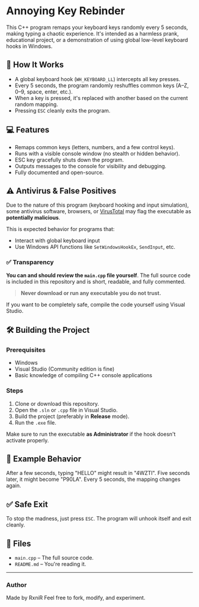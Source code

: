 # Annoying Key Rebinder

This C++ program remaps your keyboard keys randomly every 5 seconds, making typing a chaotic experience. It's intended as a harmless prank, educational project, or a demonstration of using global low-level keyboard hooks in Windows.

## 🧠 How It Works

- A global keyboard hook (`WH_KEYBOARD_LL`) intercepts all key presses.
- Every 5 seconds, the program randomly reshuffles common keys (A–Z, 0–9, space, enter, etc.).
- When a key is pressed, it's replaced with another based on the current random mapping.
- Pressing `ESC` cleanly exits the program.

## 💻 Features

- Remaps common keys (letters, numbers, and a few control keys).
- Runs with a visible console window (no stealth or hidden behavior).
- ESC key gracefully shuts down the program.
- Outputs messages to the console for visibility and debugging.
- Fully documented and open-source.

## ⚠️ Antivirus & False Positives

Due to the nature of this program (keyboard hooking and input simulation), some antivirus software, browsers, or [VirusTotal](https://www.virustotal.com/) may flag the executable as **potentially malicious**.

This is expected behavior for programs that:
- Interact with global keyboard input
- Use Windows API functions like `SetWindowsHookEx`, `SendInput`, etc.

### ✅ Transparency

**You can and should review the `main.cpp` file yourself**. The full source code is included in this repository and is short, readable, and fully commented.

> **Never download or run any executable you do not trust.**

If you want to be completely safe, compile the code yourself using Visual Studio.

## 🛠 Building the Project

### Prerequisites

- Windows
- Visual Studio (Community edition is fine)
- Basic knowledge of compiling C++ console applications

### Steps

1. Clone or download this repository.
2. Open the `.sln` or `.cpp` file in Visual Studio.
3. Build the project (preferably in **Release** mode).
4. Run the `.exe` file.

Make sure to run the executable **as Administrator** if the hook doesn't activate properly.

## 🧪 Example Behavior

After a few seconds, typing "HELLO" might result in "4WZTI". Five seconds later, it might become "P90LA". Every 5 seconds, the mapping changes again.

## ✅ Safe Exit

To stop the madness, just press `ESC`. The program will unhook itself and exit cleanly.

## 📂 Files

- `main.cpp` – The full source code.
- `README.md` – You're reading it.

---

### Author

Made by RxniR
Feel free to fork, modify, and experiment.

